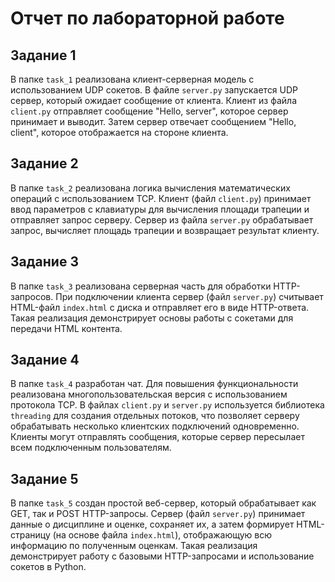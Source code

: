 # Отчет по лабораторной работе

## Задание 1
В папке `task_1` реализована клиент-серверная модель с использованием UDP сокетов. В файле `server.py` запускается UDP сервер, который ожидает сообщение от клиента. Клиент из файла `client.py` отправляет сообщение "Hello, server", которое сервер принимает и выводит. Затем сервер отвечает сообщением "Hello, client", которое отображается на стороне клиента.

## Задание 2
В папке `task_2` реализована логика вычисления математических операций с использованием TCP. Клиент (файл `client.py`) принимает ввод параметров с клавиатуры для вычисления площади трапеции и отправляет запрос серверу. Сервер из файла `server.py` обрабатывает запрос, вычисляет площадь трапеции и возвращает результат клиенту.

## Задание 3
В папке `task_3` реализована серверная часть для обработки HTTP-запросов. При подключении клиента сервер (файл `server.py`) считывает HTML-файл `index.html` с диска и отправляет его в виде HTTP-ответа. Такая реализация демонстрирует основы работы с сокетами для передачи HTML контента.

## Задание 4
В папке `task_4` разработан чат. Для повышения функциональности реализована многопользовательская версия с использованием протокола TCP. В файлах `client.py` и `server.py` используется библиотека `threading` для создания отдельных потоков, что позволяет серверу обрабатывать несколько клиентских подключений одновременно. Клиенты могут отправлять сообщения, которые сервер пересылает всем подключенным пользователям.

## Задание 5
В папке `task_5` создан простой веб-сервер, который обрабатывает как GET, так и POST HTTP-запросы. Сервер (файл `server.py`) принимает данные о дисциплине и оценке, сохраняет их, а затем формирует HTML-страницу (на основе файла `index.html`), отображающую всю информацию по полученным оценкам. Такая реализация демонстрирует работу с базовыми HTTP-запросами и использование сокетов в Python.
